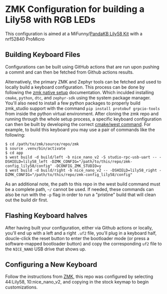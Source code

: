 # ZMK Configuration for building a Lily58 with RGB LEDs

This configuration is aimed at a MiFunny/[PandaKB Lily58 Kit](https://pandakb.com/build-guides/lily58-rgb-mx-build-guide/) with a nrf52840 ProMicro

## Building Keyboard Files
Configurations can be built using GitHub actions that are run upon pushing a commit and can then be fetched from Github actions results.

Alternatively, the primary ZMK and Zephyr tools can be fetched and used to locally build a keyboard configuration. This process can be done by following the [zmk native setup](https://zmk.dev/docs/development/local-toolchain/setup/native) documentation. Which inculded installing `cmake`, `python`, `dtc`, and `zephyr-sdk` using the system package manager. You'll also need to install a few python packages to properly build zmk_studio support with the command `pip install protobuf grpcio-tools` from inside the python virtual environment. After cloning the zmk repo and running through the whole setup process, a specific keyboard configuration can then be built by developing the correct [cmake/west command](https://zmk.dev/docs/development/local-toolchain/build-flash?build-opts=addonMcu). For example, to build this keyboard you may use a pair of commands like the following:

```
$ cd /path/to/zmk/source/repo/zmk
$ source .venv/bin/activate
$ cd app
$ west build -d build/left -b nice_nano_v2 -S studio-rpc-usb-uart -- -DSHIELD=lily58_left -DZMK_CONFIG="/path/to/this/repo/zmk-config_lily58/config" -DCONFIG_ZMK_STUDIO=y
$ west build -d build/right -b nice_nano_v2 -- -DSHIELD=lily58_right -DZMK_CONFIG="/path/to/this/repo/zmk-config_lily58/config"
```

As an additional note, the path to this repo in the west build command must be a complete path, `~/` cannot be used. If needed, these commands can also be run with the `-p` flag in order to run a "pristine" build that will clean out the build dir first.

## Flashing Keyboard halves
After having built your configuration, either via Github actions or locally, you'll end up with a left and a right `.uf2` file, you'll plug in a keyboard half, doucle-click the reset button to enter the bootloader mode (or press a software-mapped bootloader button) and copy the corresponding `uf2` file to the `NICE_NANO` USB drive that shows up.

## Configuring a New Keyboard
Follow the instructions from [ZMK](https://zmk.dev/docs/user-setup), this repo was configured by selecting 44:Lily58, 10:nice_nano_v2, and copying in the stock keymap to begin customizations.


